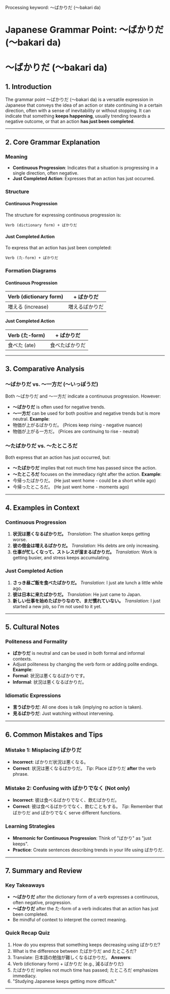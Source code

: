 Processing keyword: ～ばかりだ (〜bakari da)
# Japanese Grammar Point: ～ばかりだ (〜bakari da)
# ～ばかりだ (〜bakari da)
## 1. Introduction
The grammar point ～ばかりだ (〜bakari da) is a versatile expression in Japanese that conveys the idea of an action or state continuing in a certain direction, often with a sense of inevitability or without stopping. It can indicate that something **keeps happening**, usually trending towards a negative outcome, or that an action **has just been completed**.

---
## 2. Core Grammar Explanation
### Meaning
- **Continuous Progression**: Indicates that a situation is progressing in a single direction, often negative.
- **Just Completed Action**: Expresses that an action has just occurred.
### Structure
#### Continuous Progression
The structure for expressing continuous progression is:
```
Verb (dictionary form) + ばかりだ
```
#### Just Completed Action
To express that an action has just been completed:
```
Verb (た-form) + ばかりだ
```
### Formation Diagrams
#### Continuous Progression
| Verb (dictionary form) | + ばかりだ |
|------------------------|------------|
| 増える (increase)       | 増えるばかりだ |
#### Just Completed Action
| Verb (た-form)       | + ばかりだ |
|----------------------|------------|
| 食べた (ate)         | 食べたばかりだ |
---
## 3. Comparative Analysis
### ～ばかりだ vs. ～一方だ (〜いっぽうだ)
Both ～ばかりだ and ～一方だ indicate a continuous progression. However:
- **～ばかりだ** is often used for negative trends.
- **～一方だ** can be used for both positive and negative trends but is more neutral.
**Example**:
- 物価が上がるばかりだ。 (Prices keep rising - negative nuance)
- 物価が上がる一方だ。 (Prices are continuing to rise - neutral)
### ～たばかりだ vs. ～たところだ
Both express that an action has just occurred, but:
- **～たばかりだ** implies that not much time has passed since the action.
- **～たところだ** focuses on the immediacy right after the action.
**Example**:
- 今帰ったばかりだ。 (He just went home - could be a short while ago)
- 今帰ったところだ。 (He just went home - moments ago)
---
## 4. Examples in Context
### Continuous Progression
1. **状況は悪くなるばかりだ。**
   *Translation*: The situation keeps getting worse.
2. **彼の借金は増えるばかりだ。**
   *Translation*: His debts are only increasing.
3. **仕事が忙しくなって、ストレスが溜まるばかりだ。**
   *Translation*: Work is getting busier, and stress keeps accumulating.
### Just Completed Action
1. **さっき昼ご飯を食べたばかりだ。**
   *Translation*: I just ate lunch a little while ago.
2. **彼は日本に来たばかりだ。**
   *Translation*: He just came to Japan.
3. **新しい仕事を始めたばかりなので、まだ慣れていない。**
   *Translation*: I just started a new job, so I'm not used to it yet.
---
## 5. Cultural Notes
### Politeness and Formality
- **ばかりだ** is neutral and can be used in both formal and informal contexts.
- Adjust politeness by changing the verb form or adding polite endings.
**Example**:
- **Formal**: 状況は悪くなるばかりです。
- **Informal**: 状況は悪くなるばかりだ。
### Idiomatic Expressions
- **言うばかりだ**: All one does is talk (implying no action is taken).
- **見るばかりだ**: Just watching without intervening.
---
## 6. Common Mistakes and Tips
### Mistake 1: Misplacing ばかりだ
- **Incorrect**: ばかりだ状況は悪くなる。
- **Correct**: 状況は悪くなるばかりだ。
*Tip*: Place ばかりだ **after** the verb phrase.
### Mistake 2: Confusing with ばかりでなく (Not only)
- **Incorrect**: 彼は食べるばかりでなく、飲むばかりだ。
- **Correct**: 彼は食べるばかりでなく、飲むこともする。
*Tip*: Remember that ばかりだ and ばかりでなく serve different functions.
### Learning Strategies
- **Mnemonic for Continuous Progression**: Think of "ばかり" as "just keeps".
- **Practice**: Create sentences describing trends in your life using ばかりだ.
---
## 7. Summary and Review
### Key Takeaways
- **～ばかりだ** after the dictionary form of a verb expresses a continuous, often negative, progression.
- **～ばかりだ** after the た-form of a verb indicates that an action has just been completed.
- Be mindful of context to interpret the correct meaning.
### Quick Recap Quiz
1. How do you express that something keeps decreasing using ばかりだ?
2. What is the difference between たばかりだ and たところだ?
3. Translate: 日本語の勉強が難しくなるばかりだ。
**Answers**:
1. Verb (dictionary form) + ばかりだ (e.g., 減るばかりだ)
2. たばかりだ implies not much time has passed; たところだ emphasizes immediacy.
3. "Studying Japanese keeps getting more difficult."
---
